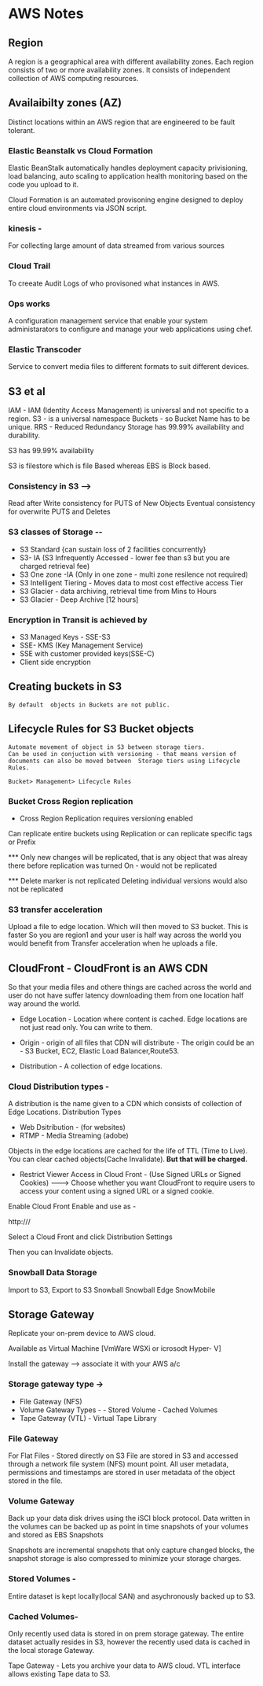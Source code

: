 # AWS Notes

## Region 
A region is a geographical area with different availability zones. Each region consists of two or more availability zones.
It consists of independent collection of AWS computing resources.

## Availaibilty zones (AZ)
Distinct locations within an AWS region that are engineered to be fault tolerant.

### Elastic Beanstalk vs Cloud Formation

Elastic BeanStalk automatically handles deployment capacity privisioning, load balancing, auto scaling to application health monitoring based on the code you upload to it.

Cloud Formation is an automated provisoning engine designed to deploy entire cloud environments via JSON script.


### kinesis - 
For collecting large amount of data streamed from various sources

### Cloud Trail
To creeate Audit Logs of who provisoned what instances in AWS.

### Ops works
A configuration management service that enable your system administarators to configure and manage your web applications using chef.

### Elastic Transcoder 
Service  to convert media files to different formats to suit different devices.


## S3 et al

IAM - IAM (Identity Access Management) is universal and not specific to a region.
S3 - is a universal namespace
Buckets - so Bucket Name has to be unique.
RRS - Reduced Redundancy Storage has 99.99% availability and durability.

S3 has 99.99%  availability


S3 is filestore which is file Based whereas EBS is Block based.

### Consistency in S3 -->

Read after Write consistency for PUTS of New Objects
Eventual consistency for overwrite PUTS and Deletes

### S3 classes of Storage --

- S3 Standard {can sustain loss of 2 facilities concurrently}
- S3- IA (S3 Infrequently Accessed - lower fee than s3 but you are charged retrieval fee)
- S3 One zone -IA (Only in one zone - multi zone resilence not required)
- S3 Intelligent Tiering - Moves data to most cost effective access Tier
- S3 Glacier - data archiving, retrieval time from Mins to Hours
- S3 Glacier - Deep Archive [12 hours]

### Encryption in Transit is achieved by

- S3 Managed Keys - SSE-S3
- SSE- KMS (Key Management Service)
- SSE with customer provided keys(SSE-C)
- Client side encryption

## Creating buckets in S3

    By default  objects in Buckets are not public.

## Lifecycle Rules for S3 Bucket objects

    Automate movement of object in S3 between storage tiers.
    Can be used in conjuction with versioning - that means version of documents can also be moved between  Storage tiers using Lifecycle Rules.

    Bucket> Management> Lifecycle Rules

### Bucket Cross Region replication

- Cross Region Replication requires versioning enabled

Can replicate entire buckets using Replication
or can replicate specific tags or Prefix

\*\*\* Only new changes will be replicated, that is any object that was alreay there before replication was turned On - would not be replicated

\*\*\* Delete marker is not replicated
Deleting individual versions would also not be replicated

### S3 transfer acceleration

Upload a file to edge location. Which will then moved to S3 bucket. This is faster
So you are region1 and your user is half way across the world you would benefit from Transfer acceleration when he uploads a file.

## CloudFront - CloudFront is an AWS CDN

So that your media files and othere things are cached across the world and user do not have suffer latency downloading them from one location half way around the world.

 - Edge Location - Location where content is cached. Edge locations are not just read only. You can write to them.

- Origin - origin of all files that CDN will distribute - The origin could be an - S3 Bucket, EC2, Elastic Load Balancer,Route53.

- Distribution - A collection of edge locations.



### Cloud Distribution types -

A distribution is the name given to a CDN which consists of collection of Edge Locations.
Distribution Types

- Web Dsitribution - (for websites)
- RTMP - Media Streaming (adobe)


Objects in the edge locations are cached for the life of TTL (Time to Live).
You can clear cached objects(Cache Invalidate).<b> But that will be charged.</b>

- Restrict Viewer Access in Cloud Front -
  (Use Signed URLs or
  Signed Cookies) ---> Choose whether you want CloudFront to require users to access your content using a signed URL or a signed cookie.

Enable Cloud Front Enable and use as -

http://<Your CLoud front URL>/<Object in S3>

Select a Cloud Front and click Distribution Settings

Then you can Invalidate objects.

### Snowball Data Storage

Import to S3, Export to S3
Snowball
Snowball Edge
SnowMobile

## Storage Gateway

Replicate your on-prem device to AWS cloud.

Available as Virtual Machine [VmWare WSXi or icrosodt Hyper- V]

Install the gateway --> associate it with your AWS a/c

### Storage gateway type ->

- File Gateway (NFS)
- Volume Gateway
  Types - - Stored Volume - Cached Volumes
- Tape Gateway (VTL) - Virtual Tape Library

### File Gateway

For Flat Files - Stored directly on S3
File are stored in S3 and accessed through a network file system (NFS) mount point.
All user metadata, permissions and timestamps are stored in user metadata of the object stored in the file.

### Volume Gateway

Back up your data disk drives using the iSCI block protocol.
Data written in the volumes can be backed up as point in time snapshots of your volumes and stored as EBS Snapshots

Snapshots are incremental snapshots that only capture changed blocks, the snapshot storage is also compressed to minimize your storage charges.

### Stored Volumes -

Entire dataset is kept locally(local SAN) and asychronously backed up to S3.

### Cached Volumes-

Only recently used data is stored in on prem storage gateway.
The entire dataset actually resides in S3, however the recently used data is cached in the local storage Gateway.

Tape Gateway -
Lets you archive your data to AWS cloud.
VTL interface allows existing Tape data to S3.
